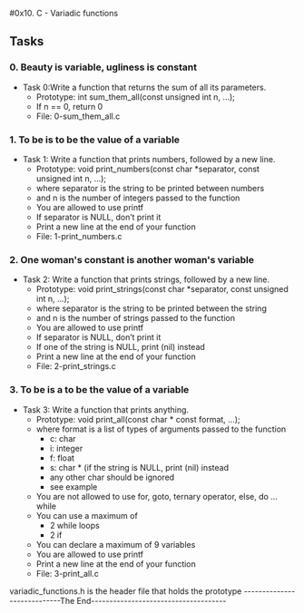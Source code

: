 #0x10. C - Variadic functions

## Tasks
### 0. Beauty is variable, ugliness is constant
- Task 0:Write a function that returns the sum of all its parameters.
	- Prototype: int sum_them_all(const unsigned int n, ...);
	- If n == 0, return 0
	- File: 0-sum_them_all.c
### 1. To be is to be the value of a variable
- Task 1: Write a function that prints numbers, followed by a new line.
	- Prototype: void print_numbers(const char *separator, const unsigned int n, ...);
	- where separator is the string to be printed between numbers
	- and n is the number of integers passed to the function
	- You are allowed to use printf
	- If separator is NULL, don’t print it
	- Print a new line at the end of your function
	- File: 1-print_numbers.c
### 2. One woman's constant is another woman's variable
- Task 2: Write a function that prints strings, followed by a new line.
	- Prototype: void print_strings(const char *separator, const unsigned int n, ...);
	- where separator is the string to be printed between the string
	- and n is the number of strings passed to the function
	- You are allowed to use printf
	- If separator is NULL, don’t print it
	- If one of the string is NULL, print (nil) instead
	- Print a new line at the end of your function
	- File: 2-print_strings.c
### 3. To be is a to be the value of a variable
- Task 3: Write a function that prints anything.
	- Prototype: void print_all(const char * const format, ...);
	- where format is a list of types of arguments passed to the function
		- c: char
		- i: integer
		- f: float
		- s: char * (if the string is NULL, print (nil) instead
		- any other char should be ignored
		- see example
	- You are not allowed to use for, goto, ternary operator, else, do ... while
	- You can use a maximum of
		- 2 while loops
		- 2 if
	- You can declare a maximum of 9 variables
	- You are allowed to use printf
	- Print a new line at the end of your function
	- File: 3-print_all.c

variadic_functions.h is the header file that holds the prototype
----------------------------The End-------------------------------------
